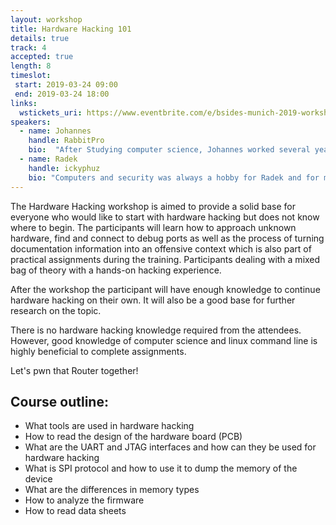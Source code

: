 ```yaml
---
layout: workshop
title: Hardware Hacking 101
details: true
track: 4
accepted: true
length: 8
timeslot:
 start: 2019-03-24 09:00
 end: 2019-03-24 18:00
links:
  wstickets_uri: https://www.eventbrite.com/e/bsides-munich-2019-workshop-hardware-hacking-101-tickets-56283803371
speakers:
  - name: Johannes
    handle: RabbitPro
    bio:  "After Studying computer science, Johannes worked several years in different software development engagements and continued with academic research on biometric systems. In 2018, Johannes joined an automotive pentesting team based in Munich. He is also a frequent CTF player."
  - name: Radek
    handle: ickyphuz
    bio: "Computers and security was always a hobby for Radek and for many years also a professional career. Throughout the career Radek started on securing large networks and systems and transitioned afterwards into offensive security. At the moment Radek is working on a hardware and automotive hacking, exploitation and reverse engineering."
---
```


The Hardware Hacking workshop is aimed to provide a solid base for everyone who would like to start with hardware hacking but does not know where to begin. The participants will learn how to approach unknown hardware, find and connect to debug ports as well as the process of turning documentation information into an offensive context which is also part of practical assignments during the training. Participants dealing with a mixed bag of theory with a hands-on hacking experience. 

After the workshop the participant will have enough knowledge to continue hardware hacking on their own. It will also be a good base for further research on the topic. 

There is no hardware hacking knowledge required from the attendees. However, good knowledge of computer science and linux command line is highly beneficial to complete assignments. 

Let's pwn that Router together!

## Course outline:
- What tools are used in hardware hacking
- How to read the design of the hardware board (PCB)
- What are the UART and JTAG interfaces and how can they be used for hardware hacking
- What is SPI protocol and how to use it to dump the memory of the device
- What are the differences in memory types
- How to analyze the firmware
- How to read data sheets


